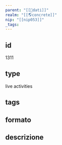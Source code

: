 ```yaml
---
parent: "[[💾dati]]"
realm: "[[🌎concrete]]"
nip: "[[nip053]]"
_tags:
---
```

## id
1311
## type
live activities
## tags
## formato

## descrizione

